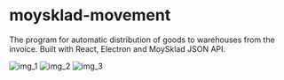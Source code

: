 # moysklad-movement
The program for automatic distribution of goods to warehouses from the invoice. Built with React, Electron and MoySklad JSON API.

![img_1](https://user-images.githubusercontent.com/110179244/183051278-0e68966a-628c-4490-acf1-acd175ac157e.JPG)
![img_2](https://user-images.githubusercontent.com/110179244/183051281-0462b05a-46be-43ce-98d0-b837bca3166a.JPG)
![img_3](https://user-images.githubusercontent.com/110179244/183051283-94880c65-85de-47c7-bd79-555eb55f5795.JPG)
